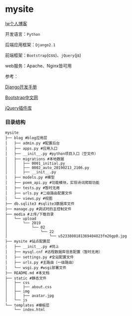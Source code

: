 # mysite

[lw个人博客](http://148.70.69.254/)

开发语言：`Python`

后端应用框架：`Django2.1`

前端框架：`Bootstrap`(css)、`jQuery`(js)

web服务：Apache、Nginx皆可用

参考：

[Django开发手册](https://docs.djangoproject.com/en/2.1/)

[Bootstrap中文网](http://www.bootcss.com/)

[jQuery插件库](http://www.jq22.com/)

### 目录结构

```shell
mysite
├── blog #blog应用层
│   ├── admin.py #配置后台
│   ├── apps.py #应用入口
│   ├── __init__.py #python项目入口（空文件）
│   ├── migrations #本地数据
│   │   ├── 0001_initial.py 
│   │   ├── 0002_auto_20190213_2106.py 
│   │   ├── __init__.py
│   ├── models.py #模型
│   ├── poem_api.py #功能模块，实现诗词爬取功能
│   ├── tests.py #暂时无用
│   ├── urls.py #二级路由配置文件
│   └── views.py #视图
├── db.sqlite3 #sqlite3数据库文件
├── manage.py #调试时的主控制文件
├── media #上传/下载目录
│   └── upload
│       └── 2019
│           └── 02
│               └── 22
│                   └── u5233808181369404823fm26gp0.jpg
├── mysite #站点配置层
│   ├── __init__.py #同上
│   ├── mysql.cnf #远程数据库信息配置（暂时无用）
│   ├── settings.py #全站配置文件
│   ├── urls.py #主路由（一级路由）
│   └── wsgi.py #wsgi部署文件
├── README.md #本文档
├── static #静态文件
│   ├── css
│   │   ├── about.css
│   ├── img
│   │   ├── avatar.jpg
│   └── js
└── templates #模板层
    └── index.html
```


